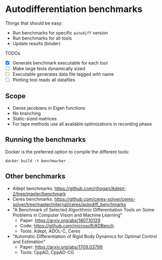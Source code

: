 # Autodifferentiation benchmarks

Things that should be easy:
 - Run benchmarks for specific `autodiff` version
 - Run benchmarks for all tools
 - Update results (binder)

TODOs

* [x] Generate benchmark executable for each tool
* [ ] Make large tests dynamically sized
* [ ] Executable generates data file tagged with name
* [ ] Plotting tool reads all datafiles

## Scope

* Dense jacobians in Eigen functions
* No branching
* Static-sized matrices
* For tape methods use all available optimizations in recording phase

## Running the benchmarks

Docker is the preferred option to compile the different tools:
```
docker build -t benchmarker .
```

## Other benchmarks

* Adept benchmarks: https://github.com/rjhogan/Adept-2/tree/master/benchmark
* Ceres benchmarks: https://github.com/ceres-solver/ceres-solver/tree/master/internal/ceres/autodiff_benchmarks
* "A Benchmark of Selected Algorithmic Differentiation Tools on Some Problems in Computer Vision and Machine Learning"
  - Paper: https://arxiv.org/abs/1807.10129
  - Code: https://github.com/microsoft/ADBench
  - Tools: Adept, ADOL-C, Ceres
* "Automatic Differentiation of Rigid Body Dynamics for Optimal Control and Estimation"
  - Paper: https://arxiv.org/abs/1709.03799
  - Tools: CppAD, CppAD-CG
